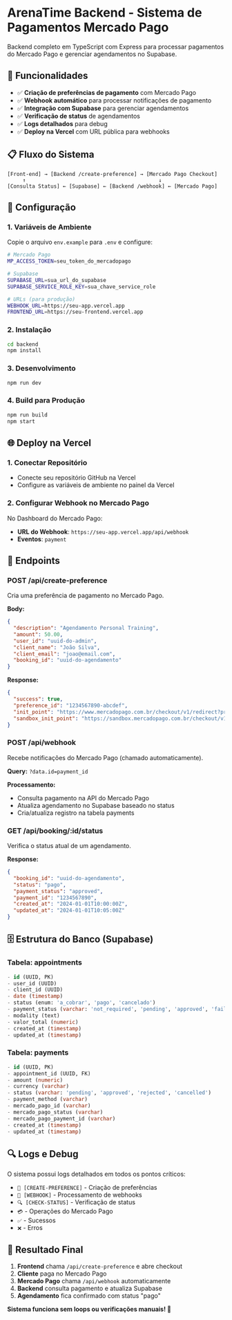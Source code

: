 # ArenaTime Backend - Sistema de Pagamentos Mercado Pago

Backend completo em TypeScript com Express para processar pagamentos do Mercado Pago e gerenciar agendamentos no Supabase.

## 🚀 Funcionalidades

- ✅ **Criação de preferências de pagamento** com Mercado Pago
- ✅ **Webhook automático** para processar notificações de pagamento
- ✅ **Integração com Supabase** para gerenciar agendamentos
- ✅ **Verificação de status** de agendamentos
- ✅ **Logs detalhados** para debug
- ✅ **Deploy na Vercel** com URL pública para webhooks

## 📋 Fluxo do Sistema

```
[Front-end] → [Backend /create-preference] → [Mercado Pago Checkout]
     ↑                                           ↓
[Consulta Status] ← [Supabase] ← [Backend /webhook] ← [Mercado Pago]
```

## 🔧 Configuração

### 1. Variáveis de Ambiente

Copie o arquivo `env.example` para `.env` e configure:

```bash
# Mercado Pago
MP_ACCESS_TOKEN=seu_token_do_mercadopago

# Supabase
SUPABASE_URL=sua_url_do_supabase
SUPABASE_SERVICE_ROLE_KEY=sua_chave_service_role

# URLs (para produção)
WEBHOOK_URL=https://seu-app.vercel.app
FRONTEND_URL=https://seu-frontend.vercel.app
```

### 2. Instalação

```bash
cd backend
npm install
```

### 3. Desenvolvimento

```bash
npm run dev
```

### 4. Build para Produção

```bash
npm run build
npm start
```

## 🌐 Deploy na Vercel

### 1. Conectar Repositório

- Conecte seu repositório GitHub na Vercel
- Configure as variáveis de ambiente no painel da Vercel

### 2. Configurar Webhook no Mercado Pago

No Dashboard do Mercado Pago:
- **URL do Webhook**: `https://seu-app.vercel.app/api/webhook`
- **Eventos**: `payment`

## 📡 Endpoints

### POST /api/create-preference

Cria uma preferência de pagamento no Mercado Pago.

**Body:**
```json
{
  "description": "Agendamento Personal Training",
  "amount": 50.00,
  "user_id": "uuid-do-admin",
  "client_name": "João Silva",
  "client_email": "joao@email.com",
  "booking_id": "uuid-do-agendamento"
}
```

**Response:**
```json
{
  "success": true,
  "preference_id": "1234567890-abcdef",
  "init_point": "https://www.mercadopago.com.br/checkout/v1/redirect?pref_id=...",
  "sandbox_init_point": "https://sandbox.mercadopago.com.br/checkout/v1/redirect?pref_id=..."
}
```

### POST /api/webhook

Recebe notificações do Mercado Pago (chamado automaticamente).

**Query:** `?data.id=payment_id`

**Processamento:**
- Consulta pagamento na API do Mercado Pago
- Atualiza agendamento no Supabase baseado no status
- Cria/atualiza registro na tabela payments

### GET /api/booking/:id/status

Verifica o status atual de um agendamento.

**Response:**
```json
{
  "booking_id": "uuid-do-agendamento",
  "status": "pago",
  "payment_status": "approved",
  "payment_id": "1234567890",
  "created_at": "2024-01-01T10:00:00Z",
  "updated_at": "2024-01-01T10:05:00Z"
}
```

## 🗄️ Estrutura do Banco (Supabase)

### Tabela: appointments
```sql
- id (UUID, PK)
- user_id (UUID)
- client_id (UUID)
- date (timestamp)
- status (enum: 'a_cobrar', 'pago', 'cancelado')
- payment_status (varchar: 'not_required', 'pending', 'approved', 'failed')
- modality (text)
- valor_total (numeric)
- created_at (timestamp)
- updated_at (timestamp)
```

### Tabela: payments
```sql
- id (UUID, PK)
- appointment_id (UUID, FK)
- amount (numeric)
- currency (varchar)
- status (varchar: 'pending', 'approved', 'rejected', 'cancelled')
- payment_method (varchar)
- mercado_pago_id (varchar)
- mercado_pago_status (varchar)
- mercado_pago_payment_id (varchar)
- created_at (timestamp)
- updated_at (timestamp)
```

## 🔍 Logs e Debug

O sistema possui logs detalhados em todos os pontos críticos:

- `🚀 [CREATE-PREFERENCE]` - Criação de preferências
- `🚀 [WEBHOOK]` - Processamento de webhooks
- `🔍 [CHECK-STATUS]` - Verificação de status
- `💳` - Operações do Mercado Pago
- `✅` - Sucessos
- `❌` - Erros

## 🎯 Resultado Final

1. **Frontend** chama `/api/create-preference` e abre checkout
2. **Cliente** paga no Mercado Pago
3. **Mercado Pago** chama `/api/webhook` automaticamente
4. **Backend** consulta pagamento e atualiza Supabase
5. **Agendamento** fica confirmado com status "pago"

**Sistema funciona sem loops ou verificações manuais! 🚀**
